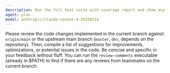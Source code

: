 ```yaml
---
description: Run the full test suite with coverage report and show any failures. Focus on the failing tests and suggest fixes.
agent: plan
model: anthropic/claude-sonnet-4-20250514
---
```


Please review the code changes implemented in the current branch against `origin/main` or the upstream main branch (`master`, `dev`, depends on the repository).
Then, compile a list of suggestions for improvements, optimizations, or potential issues in the code. Be concise and specific in your feedback without fluff.
You can run the `review-comments` executable (already in $PATH) to find if there are any reviews from teammates on the current branch.
